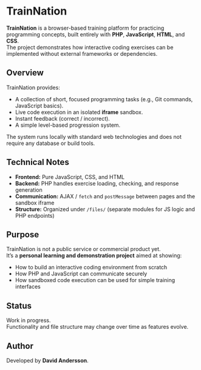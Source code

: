 # TrainNation

**TrainNation** is a browser-based training platform for practicing programming concepts, built entirely with **PHP**, **JavaScript**, **HTML**, and **CSS**.  
The project demonstrates how interactive coding exercises can be implemented without external frameworks or dependencies.

## Overview
TrainNation provides:
- A collection of short, focused programming tasks (e.g., Git commands, JavaScript basics).  
- Live code execution in an isolated **iframe** sandbox.  
- Instant feedback (correct / incorrect).  
- A simple level-based progression system.

The system runs locally with standard web technologies and does not require any database or build tools.

## Technical Notes
- **Frontend:** Pure JavaScript, CSS, and HTML  
- **Backend:** PHP handles exercise loading, checking, and response generation  
- **Communication:** AJAX / `fetch` and `postMessage` between pages and the sandbox iframe  
- **Structure:** Organized under `/files/` (separate modules for JS logic and PHP endpoints)

## Purpose
TrainNation is not a public service or commercial product yet.  
It’s a **personal learning and demonstration project** aimed at showing:
- How to build an interactive coding environment from scratch  
- How PHP and JavaScript can communicate securely  
- How sandboxed code execution can be used for simple training interfaces

## Status
Work in progress.  
Functionality and file structure may change over time as features evolve.

## Author
Developed by **David Andersson**.  
